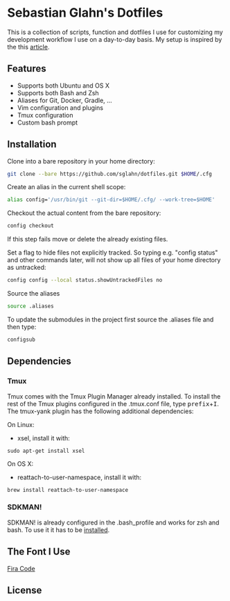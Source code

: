 # Sebastian Glahn's Dotfiles
This is a collection of scripts, function and dotfiles I use for customizing my development workflow I use on a day-to-day basis.
My setup is inspired by the this [article](http://developer.atlassian.com/blog/2016/02/best-way-to-store-dotfiles-git-bare-repo/).

## Features
- Supports both Ubuntu and OS X
- Supports both Bash and Zsh
- Aliases for Git, Docker, Gradle, ...
- Vim configuration and plugins
- Tmux configuration
- Custom bash prompt

## Installation 	
Clone into a bare repository in your home directory:
```bash
git clone --bare https://github.com/sglahn/dotfiles.git $HOME/.cfg
```
Create an alias in the current shell scope:
```bash
alias config='/usr/bin/git --git-dir=$HOME/.cfg/ --work-tree=$HOME'
```
Checkout the actual content from the bare repository:
```bash
config checkout
```
If this step fails move or delete the already existing files.

Set a flag to hide files not explicitly tracked. So typing e.g. "config status" and other commands later, will not show up all files of your home directory as untracked:
```bash
config config --local status.showUntrackedFiles no
```
Source the aliases
```bash
source .aliases
```
To update the submodules in the project first source the .aliases file and then type:
```bash
configsub
```

## Dependencies
### Tmux
Tmux comes with the Tmux Plugin Manager already installed. To install the rest of the Tmux plugins configured in the .tmux.conf file, type <kbd>prefix</kbd>+<kbd>I</kbd>. The tmux-yank plugin has the following additional dependencies:

On Linux:
- xsel, install it with:
```
sudo apt-get install xsel
```
On OS X:
- reattach-to-user-namespace, install it with:
```
brew install reattach-to-user-namespace
```

### SDKMAN!
SDKMAN! is already configured in the .bash_profile and works for zsh and bash. To use it it has to be [installed](http://sdkman.io/install.html). 

## The Font I Use
[Fira Code](https://github.com/tonsky/FiraCode)

## License
